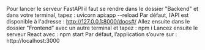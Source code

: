 Pour lancer le serveur FastAPI il faut se rendre dans le dossier "Backend" et dans votre terminal, tapez : uvicorn api:app --reload
Par défaut, l’API est disponible à l'adresse : http://127.0.0.1:8000/docs#/
Allez ensuite dans le dossier "Frontend" avec un autre terminal et tapez : npm i
Lancez ensuite le serveur React avec : npm start
Par défaut, l’application s’ouvre sur : http://localhost:3000
